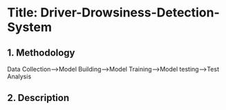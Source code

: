 # Title: Driver-Drowsiness-Detection-System
## 1. Methodology
Data Collection-->Model Building-->Model Training-->Model testing-->Test Analysis
## 2. Description

